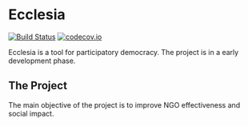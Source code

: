 Ecclesia
===============================

[![Build Status](https://api.travis-ci.org/earelin/ecclesia.png)](https://travis-ci.org/earelin/ecclesia)
[![codecov.io](https://codecov.io/github/codecov/codecov-ruby/coverage.svg?branch=master)](https://codecov.io/github/codecov/codecov-ruby?branch=master)

Ecclesia is a tool for participatory democracy. 
The project is in a early development phase.

## The Project

The main objective of the project is to improve NGO effectiveness and social impact.
